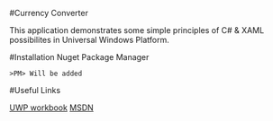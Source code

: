 #Currency Converter

This application demonstrates some simple principles of C# & XAML possibilites in Universal Windows Platform.

#Installation
Nuget Package Manager

```
>PM> Will be added
```

#Useful Links

[UWP workbook](https://metanit.com/sharp/uwp/)
[MSDN](https://docs.microsoft.com/ru-ru/windows/uwp/)
